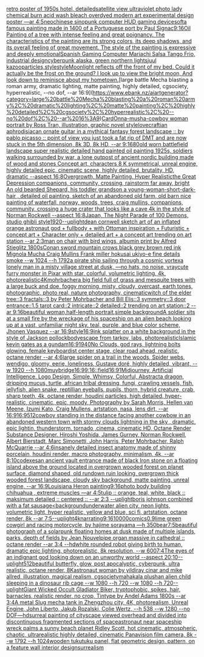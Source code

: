 [retro poster of 1950s hotel, detailed](https://www.ebank.nz/aiartgenerator?category=retro%20poster%20of%201950s%20hotel%2C%20detailed)[satellite view ultraviolet photo lady chemical burn acid wash bleach overdyed modern art experimental design poster —ar 4:5](https://www.ebank.nz/aiartgenerator?category=satellite%20view%20ultraviolet%20photo%20lady%20chemical%20burn%20acid%20wash%20bleach%20overdyed%20modern%20art%20experimental%20design%20poster%20%E2%80%94ar%204%3A5)[neochinese sinopunk computer HUD gaming device](https://www.ebank.nz/aiartgenerator?category=neochinese%20sinopunk%20computer%20HUD%20gaming%20device)[soft](https://www.ebank.nz/aiartgenerator?category=soft)[a famous painting made in 1400 of a Portuguese port by Paul Signac](https://www.ebank.nz/aiartgenerator?category=a%20famous%20painting%20made%20in%201400%20of%20a%20Portuguese%20port%20by%20Paul%20Signac)[9:16](https://www.ebank.nz/aiartgenerator?category=9%3A16)[Oil Painting of a tree with intense feeling and great poignancy. The characteristics of the painting are its strong colors, its deep shadows, and its overall feeling of great movement. The style of the painting is expressive and deeply emotional](https://www.ebank.nz/aiartgenerator?category=Oil%20Painting%20of%20a%20tree%20with%20intense%20feeling%20and%20great%20poignancy.%20The%20characteristics%20of%20the%20painting%20are%20its%20strong%20colors%2C%20its%20deep%20shadows%2C%20and%20its%20overall%20feeling%20of%20great%20movement.%20The%20style%20of%20the%20painting%20is%20expressive%20and%20deeply%20emotional)[Spanish Gaming Computer Mariachi Salsa Tango Frio, industrial design](https://www.ebank.nz/aiartgenerator?category=Spanish%20Gaming%20Computer%20Mariachi%20Salsa%20Tango%20Frio%2C%20industrial%20design)[cyberpunk alaska, green northern lights](https://www.ebank.nz/aiartgenerator?category=cyberpunk%20alaska%2C%20green%20northern%20lights)[juul kazoo](https://www.ebank.nz/aiartgenerator?category=juul%20kazoo)[particles,](https://www.ebank.nz/aiartgenerator?category=particles%2C)[style](https://www.ebank.nz/aiartgenerator?category=style)[style](https://www.ebank.nz/aiartgenerator?category=style)[Moonlight reflects off the front of my bed.  Could it actually be the frost on the ground?  I look up to view the bright moon,  And look down to reminisce about my hometown.](https://www.ebank.nz/aiartgenerator?category=Moonlight%20reflects%20off%20the%20front%20of%20my%20bed.%20%20Could%20it%20actually%20be%20the%20frost%20on%20the%20ground%3F%20%20I%20look%20up%20to%20view%20the%20bright%20moon%2C%20%20And%20look%20down%20to%20reminisce%20about%20my%20hometown.)[large battle Mecha blasting a roman army, dramatic lighting, matte painting, highly detailed, cgsociety, hyperrealistic, --no dof, --ar 16:9](https://www.ebank.nz/aiartgenerator?category=large%20battle%20Mecha%20blasting%20a%20roman%20army%2C%20dramatic%20lighting%2C%20matte%20painting%2C%20highly%20detailed%2C%20cgsociety%2C%20hyperrealistic%2C%20--no%20dof%2C%20--ar%2016%3A9)[Card](https://www.ebank.nz/aiartgenerator?category=Card)[Onna-musha-cowboy woman portrait by Ross Tran, illustration, graphic novel style](https://www.ebank.nz/aiartgenerator?category=Onna-musha-cowboy%20woman%20portrait%20by%20Ross%20Tran%2C%20illustration%2C%20graphic%20novel%20style)[lovecraftian aphrodisiac](https://www.ebank.nz/aiartgenerator?category=lovecraftian%20aphrodisiac)[an ornate guitar in a mythical fantasy forest landscape :: by pablo picasso :: point of view you just took a fat rip of DMT and are now stuck in the 5th dimension, 8k 3D, 8k HD, --ar 9:16](https://www.ebank.nz/aiartgenerator?category=an%20ornate%20guitar%20in%20a%20mythical%20fantasy%20forest%20landscape%20%3A%3A%20by%20pablo%20picasso%20%3A%3A%20point%20of%20view%20you%20just%20took%20a%20fat%20rip%20of%20DMT%20and%20are%20now%20stuck%20in%20the%205th%20dimension%2C%208k%203D%2C%208k%20HD%2C%20--ar%209%3A16)[80](https://www.ebank.nz/aiartgenerator?category=80)[old worn battlefield landscape super realistic detailed hand painted oil painting 1925s, soldiers walking surrounded by war, a lone outpost of ancient nordic building made of wood and stones Concept art, characters 8 K symmetrical, unreal engine, highly detailed  epic, cinematic scene, highly detailed,  brutality, HD, dramatic --aspect 16:8](https://www.ebank.nz/aiartgenerator?category=old%20worn%20battlefield%20landscape%20super%20realistic%20detailed%20hand%20painted%20oil%20painting%201925s%2C%20soldiers%20walking%20surrounded%20by%20war%2C%20a%20lone%20outpost%20of%20ancient%20nordic%20building%20made%20of%20wood%20and%20stones%20Concept%20art%2C%20characters%208%20K%20symmetrical%2C%20unreal%20engine%2C%20highly%20detailed%20%20epic%2C%20cinematic%20scene%2C%20highly%20detailed%2C%20%20brutality%2C%20HD%2C%20dramatic%20--aspect%2016%3A8)[Overgrowth, Matte Painting, Hyper Realistic](https://www.ebank.nz/aiartgenerator?category=Overgrowth%2C%20Matte%20Painting%2C%20Hyper%20Realistic)[the Great Depression  companions, community, crossing, rainstorm far away, bright An old bearded Shepard, his toddler grandson a young-woman-short-dark-hair , detailed oil painting, sketch of an abandoned old farm, old barn nice painting of waterfall, norway, woods, trees, craig mullins,  companions, community, crossing a huge crater that looks like a cave 4k in the style of Norman Rockwell --aspect 16:8](https://www.ebank.nz/aiartgenerator?category=the%20Great%20Depression%20%20companions%2C%20community%2C%20crossing%2C%20rainstorm%20far%20away%2C%20bright%20An%20old%20bearded%20Shepard%2C%20his%20toddler%20grandson%20a%20young-woman-short-dark-hair%20%2C%20detailed%20oil%20painting%2C%20sketch%20of%20an%20abandoned%20old%20farm%2C%20old%20barn%20nice%20painting%20of%20waterfall%2C%20norway%2C%20woods%2C%20trees%2C%20craig%20mullins%2C%20%20companions%2C%20community%2C%20crossing%20a%20huge%20crater%20that%20looks%20like%20a%20cave%204k%20in%20the%20style%20of%20Norman%20Rockwell%20--aspect%2016%3A8)[Japan, The Night Parade of 100 Demons, studio ghibli style](https://www.ebank.nz/aiartgenerator?category=Japan%2C%20The%20Night%20Parade%20of%20100%20Demons%2C%20studio%20ghibli%20style)[1920](https://www.ebank.nz/aiartgenerator?category=1920)[--uplight](https://www.ebank.nz/aiartgenerator?category=--uplight)[dean cornwell sketch art of an inflated orange astronaut god + fullbody + with Ottoman inspiration + Futuristic + concept art + Character only + detailed art + a concept art trending on art station --ar 2:3](https://www.ebank.nz/aiartgenerator?category=dean%20cornwell%20sketch%20art%20of%20an%20inflated%20orange%20astronaut%20god%20%2B%20fullbody%20%2B%20with%20Ottoman%20inspiration%20%2B%20Futuristic%20%2B%20concept%20art%20%2B%20Character%20only%20%2B%20detailed%20art%20%2B%20a%20concept%20art%20trending%20on%20art%20station%20--ar%202%3A3)[man on chair with bird wings, albumin print by Alfred Stieglitz 1800s](https://www.ebank.nz/aiartgenerator?category=man%20on%20chair%20with%20bird%20wings%2C%20albumin%20print%20by%20Alfred%20Stieglitz%201800s)[Conan sword mountain crows black grey brown red ink Mignola Mucha Craig Mullins Frank miller hokusai ukiyo-e fine details smoke --w 1024 --h 1792](https://www.ebank.nz/aiartgenerator?category=Conan%20sword%20mountain%20crows%20black%20grey%20brown%20red%20ink%20Mignola%20Mucha%20Craig%20Mullins%20Frank%20miller%20hokusai%20ukiyo-e%20fine%20details%20smoke%20--w%201024%20--h%201792)[a pirate ship sailing through a cosmic vortex](https://www.ebank.nz/aiartgenerator?category=a%20pirate%20ship%20sailing%20through%20a%20cosmic%20vortex)[a lonely man in a misty village street at dusk, —no hats, no noise, vray](https://www.ebank.nz/aiartgenerator?category=a%20lonely%20man%20in%20a%20misty%20village%20street%20at%20dusk%2C%20%E2%80%94no%20hats%2C%20no%20noise%2C%20vray)[cute furry monster in Pixar with star, colorful, volumetric lighting, 4k, photorealistic](https://www.ebank.nz/aiartgenerator?category=cute%20furry%20monster%20in%20Pixar%20with%20star%2C%20colorful%2C%20volumetric%20lighting%2C%204k%2C%20photorealistic)[4K](https://www.ebank.nz/aiartgenerator?category=4K)[mohrbacher](https://www.ebank.nz/aiartgenerator?category=mohrbacher)[a big field full of grass and mesquite trees with a large buck and doe, foggy morning, misty, cloudy, overcast, earth tones, photographic, photo real, nature photography, cinematic](https://www.ebank.nz/aiartgenerator?category=a%20big%20field%20full%20of%20grass%20and%20mesquite%20trees%20with%20a%20large%20buck%20and%20doe%2C%20foggy%20morning%2C%20misty%2C%20cloudy%2C%20overcast%2C%20earth%20tones%2C%20photographic%2C%20photo%20real%2C%20nature%20photography%2C%20cinematic)[witch of the elder tree::3 fractals::3 by Peter Mohrbacher and Bill Elis::3 symmetry::3 door entrance::1.5 tarot card::2 intricate::2 detailed::2 trending on art station::2 --ar 9:16](https://www.ebank.nz/aiartgenerator?category=witch%20of%20the%20elder%20tree%3A%3A3%20fractals%3A%3A3%20by%20Peter%20Mohrbacher%20and%20Bill%20Elis%3A%3A3%20symmetry%3A%3A3%20door%20entrance%3A%3A1.5%20tarot%20card%3A%3A2%20intricate%3A%3A2%20detailed%3A%3A2%20trending%20on%20art%20station%3A%3A2%20--ar%209%3A16)[beautiful woman,half-length portrait,simple background](https://www.ebank.nz/aiartgenerator?category=beautiful%20woman%2Chalf-length%20portrait%2Csimple%20background)[A soldier sits at a small fire by the wreckage of his spaceship on an alien beach looking up at a vast, unfamiliar night sky. teal, purple, and blue color scheme, Jhonen Vasquez --ar 16:9](https://www.ebank.nz/aiartgenerator?category=A%20soldier%20sits%20at%20a%20small%20fire%20by%20the%20wreckage%20of%20his%20spaceship%20on%20an%20alien%20beach%20looking%20up%20at%20a%20vast%2C%20unfamiliar%20night%20sky.%20teal%2C%20purple%2C%20and%20blue%20color%20scheme%2C%20Jhonen%20Vasquez%20--ar%2016%3A9)[style](https://www.ebank.nz/aiartgenerator?category=style)[16:9](https://www.ebank.nz/aiartgenerator?category=16%3A9)[ink splatter on a white background in the style of Jackson pollock](https://www.ebank.nz/aiartgenerator?category=ink%20splatter%20on%20a%20white%20background%20in%20the%20style%20of%20Jackson%20pollock)[body](https://www.ebank.nz/aiartgenerator?category=body)[escape from tarkov, labs, photorealistic](https://www.ebank.nz/aiartgenerator?category=escape%20from%20tarkov%2C%20labs%2C%20photorealistic)[Islamic kevin gates as a gundam](https://www.ebank.nz/aiartgenerator?category=Islamic%20kevin%20gates%20as%20a%20gundam)[16:9](https://www.ebank.nz/aiartgenerator?category=16%3A9)[1940](https://www.ebank.nz/aiartgenerator?category=1940)[No Clouds, god rays, lightning bolts glowing, female keyboardist center stage, clear road ahead, realistic, octane render --ar 4:6](https://www.ebank.nz/aiartgenerator?category=No%20Clouds%2C%20god%20rays%2C%20lightning%20bolts%20glowing%2C%20female%20keyboardist%20center%20stage%2C%20clear%20road%20ahead%2C%20realistic%2C%20octane%20render%20--ar%204%3A6)[large spider on a trail in the woods, Spider webs, wendigo, gloomy, eerie, loneliness, Gustave doré, highly detailed, vibrant, --w 1920 --h 1080](https://www.ebank.nz/aiartgenerator?category=large%20spider%20on%20a%20trail%20in%20the%20woods%2C%20Spider%20webs%2C%20wendigo%2C%20gloomy%2C%20eerie%2C%20loneliness%2C%20Gustave%20dor%C3%A9%2C%20highly%20detailed%2C%20vibrant%2C%20--w%201920%20--h%201080)[muybridge](https://www.ebank.nz/aiartgenerator?category=muybridge)[16:9](https://www.ebank.nz/aiartgenerator?category=16%3A9)[9:16](https://www.ebank.nz/aiartgenerator?category=9%3A16)[::](https://www.ebank.nz/aiartgenerator?category=%3A%3A)[field](https://www.ebank.nz/aiartgenerator?category=field)[16:9](https://www.ebank.nz/aiartgenerator?category=16%3A9)[1](https://www.ebank.nz/aiartgenerator?category=1)[Midjourney, Artificial Intelligence, Logo Design, Simple, Whimsy, Colorful, Abstract](https://www.ebank.nz/aiartgenerator?category=Midjourney%2C%20Artificial%20Intelligence%2C%20Logo%20Design%2C%20Simple%2C%20Whimsy%2C%20Colorful%2C%20Abstract)[a dragon, dripping mucus, turtle, african tribal dressing, fungi, crawling vessels, fish, jellyfish, alien snake, reptillian eyeballs, pupils, thorn, hybrid creature, crab, sharp teeth, 4k, octane render, houdini particles, high detailed, hyper-realistic, cinematic, epic, moody, Photography by Sarah Morris, Hellen van Meene, Izumi Kato, Craig Mullens, artstation, nasa, lens dirt, --ar 16:9](https://www.ebank.nz/aiartgenerator?category=a%20dragon%2C%20dripping%20mucus%2C%20turtle%2C%20african%20tribal%20dressing%2C%20fungi%2C%20crawling%20vessels%2C%20fish%2C%20jellyfish%2C%20alien%20snake%2C%20reptillian%20eyeballs%2C%20pupils%2C%20thorn%2C%20hybrid%20creature%2C%20crab%2C%20sharp%20teeth%2C%204k%2C%20octane%20render%2C%20houdini%20particles%2C%20high%20detailed%2C%20hyper-realistic%2C%20cinematic%2C%20epic%2C%20moody%2C%20Photography%20by%20Sarah%20Morris%2C%20Hellen%20van%20Meene%2C%20Izumi%20Kato%2C%20Craig%20Mullens%2C%20artstation%2C%20nasa%2C%20lens%20dirt%2C%20--ar%2016%3A9)[16:9](https://www.ebank.nz/aiartgenerator?category=16%3A9)[512](https://www.ebank.nz/aiartgenerator?category=512)[cowboy standing in the distance facing another cowbow in an abandoned western town with stormy clouds lightning in the sky , dramatic, epic lightin, thunderstorm. tornado ,cinema, cinematic HD, Octane Render Substance Designer. Hiroshi Yoshida, James Gurney, Norman Rockwell, Albert Bierstadt, Marc Simonetti, John Harris, Peter Mohrbacher, Ralph McQuarrie --ar 4:6](https://www.ebank.nz/aiartgenerator?category=cowboy%20standing%20in%20the%20distance%20facing%20another%20cowbow%20in%20an%20abandoned%20western%20town%20with%20stormy%20clouds%20lightning%20in%20the%20sky%20%2C%20dramatic%2C%20epic%20lightin%2C%20thunderstorm.%20tornado%20%2Ccinema%2C%20cinematic%20HD%2C%20Octane%20Render%20Substance%20Designer.%20Hiroshi%20Yoshida%2C%20James%20Gurney%2C%20Norman%20Rockwell%2C%20Albert%20Bierstadt%2C%20Marc%20Simonetti%2C%20John%20Harris%2C%20Peter%20Mohrbacher%2C%20Ralph%20McQuarrie%20--ar%204%3A6)[insanely detailed insect anatomy made of shinny  porcelain, houdini render, macro photography, minimalism, 4k, --ar 8:10](https://www.ebank.nz/aiartgenerator?category=insanely%20detailed%20insect%20anatomy%20made%20of%20shinny%20%20porcelain%2C%20houdini%20render%2C%20macro%20photography%2C%20minimalism%2C%204k%2C%20--ar%208%3A10)[codexes](https://www.ebank.nz/aiartgenerator?category=codexes)[an ancient vault entrance made of black Iron stone on a floating island above the ground located in overgrown wooded forest on planet surface, diamond shaped, old rundown ruin looking, overgrown thick wooded forest landscape, cloudy sky background, matte painting, unreal engine, --ar 16:9](https://www.ebank.nz/aiartgenerator?category=an%20ancient%20vault%20entrance%20made%20of%20black%20Iron%20stone%20on%20a%20floating%20island%20above%20the%20ground%20located%20in%20overgrown%20wooded%20forest%20on%20planet%20surface%2C%20diamond%20shaped%2C%20old%20rundown%20ruin%20looking%2C%20overgrown%20thick%20wooded%20forest%20landscape%2C%20cloudy%20sky%20background%2C%20matte%20painting%2C%20unreal%20engine%2C%20--ar%2016%3A9)[Louisiana Heron painting](https://www.ebank.nz/aiartgenerator?category=Louisiana%20Heron%20painting)[9:16](https://www.ebank.nz/aiartgenerator?category=9%3A16)[photo body building chihuahua , extreme muscles —ar 4:5](https://www.ebank.nz/aiartgenerator?category=photo%20body%20building%20chihuahua%20%2C%20extreme%20muscles%20%E2%80%94ar%204%3A5)[tulip :: orange, teal, white, black :: maksimum detailed :: centered :: --ar 2:3 --uplight](https://www.ebank.nz/aiartgenerator?category=tulip%20%3A%3A%20orange%2C%20teal%2C%20white%2C%20black%20%3A%3A%20maksimum%20detailed%20%3A%3A%20centered%20%3A%3A%20--ar%202%3A3%20--uplight)[boris johnson combined with a fat sausage](https://www.ebank.nz/aiartgenerator?category=boris%20johnson%20combined%20with%20a%20fat%20sausage)[<background](https://www.ebank.nz/aiartgenerator?category=%3Cbackground)[underwater alien city, neon lights, volumetric light, hyper realistic, yellow and blue, sci fi, artstation, octane render, 8k --ar 7:5](https://www.ebank.nz/aiartgenerator?category=underwater%20alien%20city%2C%20neon%20lights%2C%20volumetric%20light%2C%20hyper%20realistic%2C%20yellow%20and%20blue%2C%20sci%20fi%2C%20artstation%2C%20octane%20render%2C%208k%20--ar%207%3A5)[--uplight](https://www.ebank.nz/aiartgenerator?category=--uplight)[4k](https://www.ebank.nz/aiartgenerator?category=4k)[narrating](https://www.ebank.nz/aiartgenerator?category=narrating)[9:16](https://www.ebank.nz/aiartgenerator?category=9%3A16)[10000](https://www.ebank.nz/aiartgenerator?category=10000)[comics](https://www.ebank.nz/aiartgenerator?category=comics)[0.9](https://www.ebank.nz/aiartgenerator?category=0.9)[lime green cowgirl and racing motorcycle, by hajime sorayama —h 350](https://www.ebank.nz/aiartgenerator?category=lime%20green%20cowgirl%20and%20racing%20motorcycle%2C%20by%20hajime%20sorayama%20%E2%80%94h%20350)[bear](https://www.ebank.nz/aiartgenerator?category=bear)[7:5](https://www.ebank.nz/aiartgenerator?category=7%3A5)[beautiful photograph of a solarpunk floating homes at dusk made of multiple islands, parks, depth of fields by Jean Nouvel](https://www.ebank.nz/aiartgenerator?category=beautiful%20photograph%20of%20a%20solarpunk%20floating%20homes%20at%20dusk%20made%20of%20multiple%20islands%2C%20parks%2C%20depth%20of%20fields%20by%20Jean%20Nouvel)[pipe organ massive in cathedral :: octane render --ar 3:4 --hd](https://www.ebank.nz/aiartgenerator?category=pipe%20organ%20massive%20in%20cathedral%20%3A%3A%20octane%20render%20--ar%203%3A4%20--hd)[white rounded robot giving birth to human, dramatic epic lighting, photorealistic, 8k resolution, --w 600](https://www.ebank.nz/aiartgenerator?category=white%20rounded%20robot%20giving%20birth%20to%20human%2C%20dramatic%20epic%20lighting%2C%20photorealistic%2C%208k%20resolution%2C%20--w%20600)[7:4](https://www.ebank.nz/aiartgenerator?category=7%3A4)[The eyes of an indignant god looking down on an unworthy world --aspect 20:10](https://www.ebank.nz/aiartgenerator?category=The%20eyes%20of%20an%20indignant%20god%20looking%20down%20on%20an%20unworthy%20world%20--aspect%2020%3A10)[--uplight](https://www.ebank.nz/aiartgenerator?category=--uplight)[512](https://www.ebank.nz/aiartgenerator?category=512)[beautiful butterfly, glow, post apocalyptic, cyberpunk, ultra realistic, octane render, 8K](https://www.ebank.nz/aiartgenerator?category=beautiful%20butterfly%2C%20glow%2C%20post%20apocalyptic%2C%20cyberpunk%2C%20ultra%20realistic%2C%20octane%20render%2C%208K)[astronaut woman by yildiray cinar and mike allred, illustration, magical realism, cgsociety](https://www.ebank.nz/aiartgenerator?category=astronaut%20woman%20by%20yildiray%20cinar%20and%20mike%20allred%2C%20illustration%2C%20magical%20realism%2C%20cgsociety)[mahakala plush](https://www.ebank.nz/aiartgenerator?category=mahakala%20plush)[an alien child sleeping in a dinosaur rib cage --w 1080 --h 720 --w 1080 --h 720](https://www.ebank.nz/aiartgenerator?category=an%20alien%20child%20sleeping%20in%20a%20dinosaur%20rib%20cage%20--w%201080%20--h%20720%20--w%201080%20--h%20720)[--uplight](https://www.ebank.nz/aiartgenerator?category=--uplight)[Giant Wicked Occult Gladiator Biker, tryptophobic, spikes, hair, barnacles, realistic render, no crop, Tintype by Andel Adams 1800s --ar 3:4](https://www.ebank.nz/aiartgenerator?category=Giant%20Wicked%20Occult%20Gladiator%20Biker%2C%20tryptophobic%2C%20spikes%2C%20hair%2C%20barnacles%2C%20realistic%20render%2C%20no%20crop%2C%20Tintype%20by%20Andel%20Adams%201800s%20--ar%203%3A4)[A metal Slug mecha tank in Zhengzhou city, 4K, photorealism, Unreal Engine, John Liberto, Jakub Rozalski, Colie Wertz, --h 538 --w 1280 --no DOF](https://www.ebank.nz/aiartgenerator?category=A%20metal%20Slug%20mecha%20tank%20in%20Zhengzhou%20city%2C%204K%2C%20photorealism%2C%20Unreal%20Engine%2C%20John%20Liberto%2C%20Jakub%20Rozalski%2C%20Colie%20Wertz%2C%20--h%20538%20--w%201280%20--no%20DOF)[—hd](https://www.ebank.nz/aiartgenerator?category=%E2%80%94hd)[surreal painting of cityscape viewed overhead and divided into discontinuous fragmented sections of space](https://www.ebank.nz/aiartgenerator?category=surreal%20painting%20of%20cityscape%20viewed%20overhead%20and%20divided%20into%20discontinuous%20fragmented%20sections%20of%20space)[](https://www.ebank.nz/aiartgenerator?category=)[astronaut near spaceship wreck palms a sunny beach planet Ridley Scott, hot cinematic, atmospheric, chaotic, ultrarealistic highly detailed, cinematic Panavision film camera, 8k --w 1792 --h 1024](https://www.ebank.nz/aiartgenerator?category=astronaut%20near%20spaceship%20wreck%20palms%20a%20sunny%20beach%20planet%20Ridley%20Scott%2C%20hot%20cinematic%2C%20atmospheric%2C%20chaotic%2C%20ultrarealistic%20highly%20detailed%2C%20cinematic%20Panavision%20film%20camera%2C%208k%20--w%201792%20--h%201024)[wooden tukutuku panel, flat geometric design, pattern, on a feature wall interior design](https://www.ebank.nz/aiartgenerator?category=wooden%20tukutuku%20panel%2C%20flat%20geometric%20design%2C%20pattern%2C%20on%20a%20feature%20wall%20interior%20design)[surrealism](https://www.ebank.nz/aiartgenerator?category=surrealism)